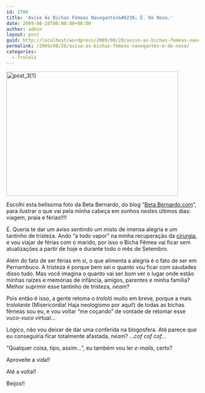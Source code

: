 ```yaml
---
id: 2706
title: 'Aviso Ás Bichas Fêmeas Navegantes&#8230; É. De Novo.'
date: 2009-08-28T00:00:00+00:00
author: admin
layout: post
guid: http://localhost/wordpress/2009/08/28/aviso-as-bichas-femeas-navegantes-e-de-novo/
permalink: /2009/08/28/aviso-as-bichas-femeas-navegantes-e-de-novo/
categories:
  - Trololó
---
```

<img class="aligncenter size-full wp-image-2362" title="post_3[1]" src="http://www.trololodemulher.com.br/blog/wp-content/uploads/2009/08/post_31.jpg" alt="post_3[1]" width="450" height="326" />

Escolhi esta belíssima foto da Beta Bernardo, do blog &#8220;<a href="http://www.betabernardo.com/" target="_blank">Beta Bernardo.com</a>&#8220;, para ilustrar o que vai pela minha cabeça em sonhos nestes últimos dias: viagem, praia e férias!!!!

É. Queria te dar um aviso sentindo um misto de imensa alegria e um tantinho de tristeza. Ando &#8220;a todo vapor&#8221; na minha recuperação da <a href="http://www.trololodemulher.com.br/2009/08/08/e-depois-da-tempestade-que-foi-a-cirurgia/" target="_self">cirurgia</a>, e vou viajar de férias com o marido, por isso o Bicha Fêmea vai ficar sem atualizações a partir de hoje e durante todo o mês de Setembro.

Além do fato de ser férias em si, o que alimenta a alegria é o fato de ser em Pernambuco. A tristeza é porque bem sei o quanto vou ficar com saudades disso tudo. Mas você imagina o quanto vai ser bom ver o lugar onde estão minhas raízes e memórias de infância, amigos, parentes e minha família? Melhor suprimir esse tantinho de tristeza, _néam_?

Pois então é isso, a gente retoma o _trololó_ muito em breve, porque a mais _trololante_ (Misericórdia! Haja neologismo por aqui!) de todas as bichas fêmeas sou eu, e vou voltar &#8220;me coçando&#8221; de vontade de retomar esse _vuco-vuco_ virtual&#8230;

Lógico, não vou deixar de dar uma conferida na blogosfera. Até parece que eu conseguiria ficar totalmente afastada, _néam_? &#8230;_cof cof cof_&#8230;

&#8220;Qualquer coisa, tipo, assim&#8230;&#8221;, eu também vou ler _e-mails_, certo?

Aproveite a vida!!

Até a volta!!

Beijos!!
